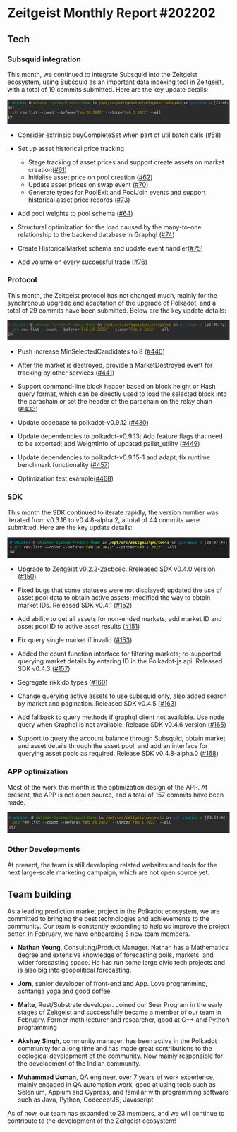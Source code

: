 # Zeitgeist Monthly Report #202202

## Tech

### Subsquid integration

This month, we continued to integrate Subsquid into the Zeitgeist ecosystem, using Subsquid as an important data indexing tool in Zeitgeist, with a total of 19 commits submitted. Here are the key update details:

![](../img/image-20220306234904840.png)

- Consider extrinsic buyCompleteSet when part of util batch calls ([#58](https://github.com/zeitgeistpm/zeitgeist-subsquid/commit/6ad6cf11b5eba6b6c5348830173a8c1834715cfb?diff=split))

- Set up asset historical price tracking

  - Stage tracking of asset prices and support create assets on market creation([#61](https://github.com/zeitgeistpm/zeitgeist-subsquid/commit/b6cd929e49b6e9e6f1f32b9174f023cfe9398e01))
  - Initialise asset price on pool creation ([#62](https://github.com/zeitgeistpm/zeitgeist-subsquid/commit/4687ce1aa8a3f113c5572994d909ca16e22eebc9))
  - Update asset prices on swap event ([#70](https://github.com/zeitgeistpm/zeitgeist-subsquid/commit/ea40d14936e6ba1ef79623cd1a0505d3a60fdb68))
  - Generate types for PoolExit and PoolJoin events and support historical asset price records ([#73](https://github.com/zeitgeistpm/zeitgeist-subsquid/commit/6c7acc17394523819d8d6655eee36badffc18ed4))

- Add pool weights to pool schema ([#64](https://github.com/zeitgeistpm/zeitgeist-subsquid/commit/0bd6cc557ef597ebb95d15c0997e349b3934d390))

- Structural optimization for the load caused by the many-to-one relationship to the backend database in Graphql ([#74](https://github.com/zeitgeistpm/zeitgeist-subsquid/commit/d9de28acb82064ca906152eabd6c2e5df217720a))

- Create HistoricalMarket schema and update event handler([#75](https://github.com/zeitgeistpm/zeitgeist-subsquid/commit/f4ce1a8ed98b97c527065f79325d490ebab252d8))

- Add volume on every successful trade ([#76](https://github.com/zeitgeistpm/zeitgeist-subsquid/commit/3adc2bf12e7fdc8fe6eb777d5a74e395b7ef85e8))

### Protocol

This month, the Zeitgeist protocol has not changed much, mainly for the synchronous upgrade and adaptation of the upgrade of Polkadot, and a total of 29 commits have been submitted. Below are the key update details:

![](../img/image-20220306234958774.png)

- Push increase MinSelectedCandidates to 8 ([#440](https://github.com/zeitgeistpm/zeitgeist/commit/6024c1c5937503fa98d2b0bb3e2994819e9acdc4))

- After the market is destroyed, provide a MarketDestroyed event for tracking by other services ([#441](https://github.com/zeitgeistpm/zeitgeist/commit/5f0b7f5023a7603896309b3f33b185ca5862d688))

- Support command-line block header based on block height or Hash query format, which can be directly used to load the selected block into the parachain or set the header of the parachain on the relay chain ([#433](https://github.com/zeitgeistpm/zeitgeist/commit/31e519187e0aad2f2c1c4afabaa4dc7c792844a8))

- Update codebase to polkadot-v0.9.12 ([#430](https://github.com/zeitgeistpm/zeitgeist/commit/589f23f0c13bc94c2a3dc744d08d05996ff5310d))

- Update dependencies to polkadot-v0.9.13; Add feature flags that need to be exported; add WeightInfo of updated pallet_utility ([#449](https://github.com/zeitgeistpm/zeitgeist/commit/1a57c861ed17af6eaabe881e90324934a2a1458b))

- Update dependencies to polkadot-v0.9.15-1 and adapt; fix runtime benchmark functionality ([#457](https://github.com/zeitgeistpm/zeitgeist/commit/dc5cc9fd6db29d484221da2efa0599888227f525))

- Optimization test example([#468](https://github.com/zeitgeistpm/zeitgeist/commit/314b8579d9187d70b746b5ca148b0c509b1ea61d))

### SDK

This month the SDK continued to iterate rapidly, the version number was iterated from v0.3.16 to v0.4.8-alpha.2, a total of 44 commits were submitted. Here are the key update details:

![](../img/image-20220306230840829.png)

- Upgrade to Zeitgeist v0.2.2-2acbcec. Rreleased SDK v0.4.0 version ([#150](https://github.com/zeitgeistpm/tools/commit/93629aa7e5e2b1f1aaa8412c2ceba1dfa16e6242))

- Fixed bugs that some statuses were not displayed; updated the use of asset pool data to obtain active assets; modified the way to obtain market IDs. Released SDK v0.4.1 ([#152](https://github.com/zeitgeistpm/tools/commit/e8daa01bfce61572013313ca3277a6f4f7b690ed))

- Add ability to get all assets for non-ended markets; add market ID and asset pool ID to active asset results ([#151](https://github.com/zeitgeistpm/tools/commit/39bf83cb5ee208aab1095fd905bbf9d60b0bc4df))

- Fix query single market if invalid ([#153](https://github.com/zeitgeistpm/tools/commit/06d92ad4457ab593bd677dafb7f0c111a3946fd9))

- Added the count function interface for filtering markets; re-supported querying market details by entering ID in the Polkadot-js api. Released SDK v0.4.3 ([#157](https://github.com/zeitgeistpm/tools/commit/6b5fdeeb8a0b93dfac3690ebf41989f5ee1a485c))

- Segregate rikkido types ([#160](https://github.com/zeitgeistpm/tools/commit/157ec00bc354a95fb42e415702cb030a320ba0dc))

- Change querying active assets to use subsquid only, also added search by market and pagination. Released SDK v0.4.5 ([#163](https://github.com/zeitgeistpm/tools/commit/38625422787d8cf39545423b61fef28a9782c8f4))

- Add fallback to query methods if graphql client not available. Use node query when Graphql is not available. Release SDK v0.4.6 version ([#165](https://github.com/zeitgeistpm/tools/commit/21f389ded54e0b5bddd051382cdd40b9017da400))

- Support to query the account balance through Subsquid, obtain market and asset details through the asset pool, and add an interface for querying asset pools as required. Release SDK v0.4.8-alpha.0 ([#168](https://github.com/zeitgeistpm/tools/commit/2017b7160edc69a91aee7fa4cfd69a72d37c62a0))

### APP optimization

Most of the work this month is the optimization design of the APP. At present, the APP is not open source, and a total of 157 commits have been made.

![](../img/image-20220306235450433.png)

### Other Developments

At present, the team is still developing related websites and tools for the next large-scale marketing campaign, which are not open source yet.

## Team building

As a leading prediction market project in the Polkadot ecosystem, we are committed to bringing the best technologies and achievements to the community. Our team is constantly expanding to help us improve the project better. In February, we have onboarding 5 new team members.

- **Nathan Young**, Consulting/Product Manager. Nathan has a Mathematics degree and extensive knowledge of forecasting polls, markets, and wider forecasting space. He has run some large civic tech projects and is also big into geopolitical forecasting.

- **Jorn**, senior developer of front-end and App. Love programming, ashtanga yoga and good coffee.

- **Malte**, Rust/Substrate developer. Joined our Seer Program in the early stages of Zeitgeist and successfully became a member of our team in February. Former math lecturer and researcher, good at C++ and Python programming

- **Akshay Singh**, community manager, has been active in the Polkadot community for a long time and has made great contributions to the ecological development of the community. Now mainly responsible for the development of the Indian community.

- **Muhammad Usman**, QA engineer, over 7 years of work experience, mainly engaged in QA automation work, good at using tools such as Selenium, Appium and Cypress, and familiar with programming software such as Java, Python, CodeceptJS, Javascript

As of now, our team has expanded to 23 members, and we will continue to contribute to the development of the Zeitgeist ecosystem!
